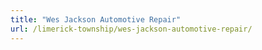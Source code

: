 ```yaml
---
title: "Wes Jackson Automotive Repair"
url: /limerick-township/wes-jackson-automotive-repair/
---
```

